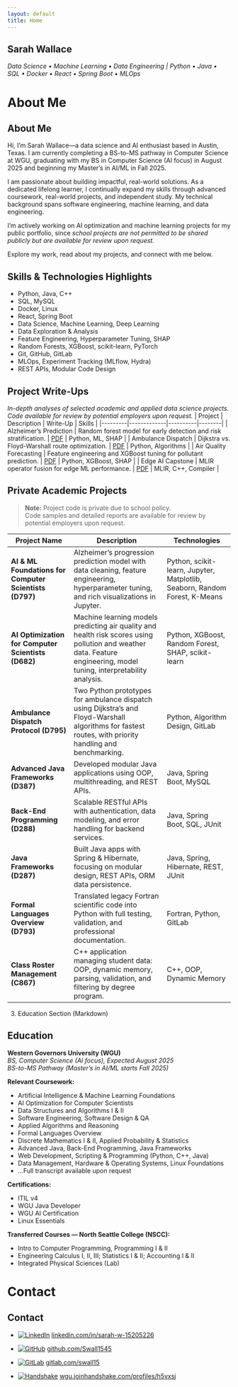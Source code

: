 ```yaml
---
layout: default
title: Home
---
```

## Sarah Wallace
_Data Science • Machine Learning • Data Engineering | Python • Java • SQL • Docker • React • Spring Boot • MLOps_

# About Me
## About Me
Hi, I’m Sarah Wallace—a data science and AI enthusiast based in Austin, Texas. I am currently completing a BS-to-MS pathway in Computer Science at WGU, graduating with my BS in Computer Science (AI focus) in August 2025 and beginning my Master’s in AI/ML in Fall 2025.

I am passionate about building impactful, real-world solutions. As a dedicated lifelong learner, I continually expand my skills through advanced coursework, real-world projects, and independent study. My technical background spans software engineering, machine learning, and data engineering. 

I’m actively working on AI optimization and machine learning projects for my public portfolio, since _school projects are not permitted to be shared publicly but are available for review upon request._

Explore my work, read about my projects, and connect with me below.

## Skills & Technologies Highlights
- Python, Java, C++
- SQL, MySQL
- Docker, Linux
- React, Spring Boot
- Data Science, Machine Learning, Deep Learning
- Data Exploration & Analysis
- Feature Engineering, Hyperparameter Tuning, SHAP
- Random Forests, XGBoost, scikit-learn, PyTorch
- Git, GitHub, GitLab
- MLOps, Experiment Tracking (MLflow, Hydra)
- REST APIs, Modular Code Design
  
## Project Write-Ups
*In-depth analyses of selected academic and applied data science projects. Code available for review by potential employers upon request.*
| Project | Description | Write-Up | Skills |
|---------|-------------|----------|--------|
| Alzheimer’s Prediction | Random forest model for early detection and risk stratification. | [PDF](path/to/Wallace_D797_Writeup.pdf) | Python, ML, SHAP |
| Ambulance Dispatch | Dijkstra vs. Floyd-Warshall route optimization. | [PDF](path/to/Task1_Applied_Algorithms.pdf) | Python, Algorithms |
| Air Quality Forecasting | Feature engineering and XGBoost tuning for pollutant prediction. | [PDF](path/to/D682_Task_Final_Version.pdf) | Python, XGBoost, SHAP |
| Edge AI Capstone | MLIR operator fusion for edge ML performance. | [PDF](path/to/Capstone_Final_S_Wallace.pdf) | MLIR, C++, Compiler |

## Private Academic Projects
> **Note:** Project code is private due to school policy.  
> Code samples and detailed reports are available for review by potential employers upon request.

| Project Name                                   | Description                                                                                                                                      | Technologies                                          |
|------------------------------------------------|--------------------------------------------------------------------------------------------------------------------------------------------------|-------------------------------------------------------|
| **AI & ML Foundations for Computer Scientists (D797)** | Alzheimer’s progression prediction model with data cleaning, feature engineering, hyperparameter tuning, and rich visualizations in Jupyter.      | Python, scikit-learn, Jupyter, Matplotlib, Seaborn, Random Forest, K-Means |
| **AI Optimization for Computer Scientists (D682)**     | Machine learning models predicting air quality and health risk scores using pollution and weather data. Feature engineering, model tuning, interpretability analysis. | Python, XGBoost, Random Forest, SHAP, scikit-learn    |
| **Ambulance Dispatch Protocol (D795)**         | Two Python prototypes for ambulance dispatch using Dijkstra’s and Floyd-Warshall algorithms for fastest routes, with priority handling and benchmarking. | Python, Algorithm Design, GitLab                      |
| **Advanced Java Frameworks (D387)**            | Developed modular Java applications using OOP, multithreading, and REST APIs.                                                                   | Java, Spring Boot, MySQL                              |
| **Back-End Programming (D288)**                | Scalable RESTful APIs with authentication, data modeling, and error handling for backend services.                                               | Java, Spring Boot, SQL, JUnit                         |
| **Java Frameworks (D287)**                     | Built Java apps with Spring & Hibernate, focusing on modular design, REST APIs, ORM data persistence.                                            | Java, Spring, Hibernate, REST, JUnit                  |
| **Formal Languages Overview (D793)**           | Translated legacy Fortran scientific code into Python with full testing, validation, and professional documentation.                             | Fortran, Python, GitLab                               |
| **Class Roster Management (C867)**             | C++ application managing student data: OOP, dynamic memory, parsing, validation, and filtering by degree program.                               | C++, OOP, Dynamic Memory                              |
3. Education Section (Markdown)

## Education
**Western Governors University (WGU)**  
_BS, Computer Science (AI focus), Expected August 2025_  
_BS-to-MS Pathway (Master’s in AI/ML starts Fall 2025)_

**Relevant Coursework:**  
- Artificial Intelligence & Machine Learning Foundations
- AI Optimization for Computer Scientists
- Data Structures and Algorithms I & II
- Software Engineering, Software Design & QA
- Applied Algorithms and Reasoning
- Formal Languages Overview
- Discrete Mathematics I & II, Applied Probability & Statistics
- Advanced Java, Back-End Programming, Java Frameworks
- Web Development, Scripting & Programming (Python, C++, Java)
- Data Management, Hardware & Operating Systems, Linux Foundations
- ...Full transcript available upon request

**Certifications:**  
- ITIL v4
- WGU Java Developer
- WGU AI Certification
- Linux Essentials

**Transferred Courses — North Seattle College (NSCC):**
- Intro to Computer Programming, Programming I & II
- Engineering Calculus I, II, III; Statistics I & II; Accounting I & II
- Integrated Physical Sciences (Lab)

# Contact

## Contact
- [![LinkedIn](https://img.shields.io/badge/LinkedIn-0077B5?style=flat&logo=linkedin&logoColor=white)](https://www.linkedin.com/in/sarah-w-15205226) [linkedin.com/in/sarah-w-15205226](https://www.linkedin.com/in/sarah-w-15205226)

- [![GitHub](https://img.shields.io/badge/GitHub-181717?style=flat&logo=github&logoColor=white)](https://github.com/Swall1545) [github.com/Swall1545](https://github.com/Swall1545)
  
- [![GitLab](https://img.shields.io/badge/GitLab-FC6D26?style=flat&logo=gitlab&logoColor=white)](https://gitlab.com/swall15) [gitlab.com/swall15](https://gitlab.com/swall15)
  
- [![Handshake](https://img.shields.io/badge/Handshake-FFD400?style=flat&logo=handshake&logoColor=black)](https://wgu.joinhandshake.com/profiles/h5vxsj) [wgu.joinhandshake.com/profiles/h5vxsj](https://wgu.joinhandshake.com/profiles/h5vxsj)
